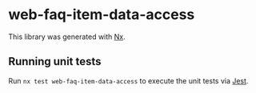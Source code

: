 # web-faq-item-data-access

This library was generated with [Nx](https://nx.dev).

## Running unit tests

Run `nx test web-faq-item-data-access` to execute the unit tests via [Jest](https://jestjs.io).
